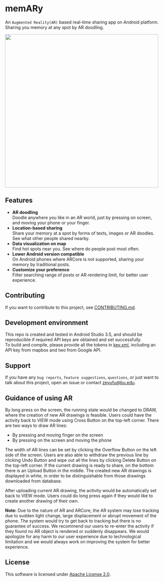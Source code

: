 # memARy
An `Augmented Reality(AR)` based real-time sharing app on Android platform. Sharing you memory at any spot by 
AR doodling.


<img src="https://github.com/KillerWhale591/memARy/blob/master/memARy.gif" height="500"/>

## Features
* **AR doodling**   
Doodle anywhere you like in an AR world, just by pressing on screen, and moving your phone or your finger.
* **Location-based sharing**   
Share your memory at a spot by forms of texts, images or AR doodles. See what other people shared nearby.
* **Data visualization on map**   
Find hot spots near you. See where do people post most often.
* **Lower Android version compatible**   
On Android phones where ARCore is not supported, sharing your memory by traditional posts.
* **Customize your preference**   
Filter searching range of posts or AR rendering limit, for better user experience.

## Contributing
If you want to contribute to this project, see [CONTRIBUTING.md](https://github.com/KillerWhale591/memARy/blob/master/CONTRIBUTING.md).

## Development environment
This repo is created and tested in Android Studio 3.5, and should be reproducible if required API keys are obtained and set successfully.   
To build and compile, please provide all the tokens in [key.xml](https://github.com/KillerWhale591/memARy/blob/master/app/src/main/res/values/key.xml), including an API key from mapbox and two from Google API.

## Support
If you have any `bug reports`, `feature suggestions`, `questions`, or just want to talk about this project, open an issue or contact [zeyufu@bu.edu](zeyufu@bu.edu).

## Guidance of using AR
By long press on the screen, the running state would be changed to DRAW, where the creation of new AR drawings is feasible. Users could have the activity back to VIEW mode using Cross Button on the top-left corner. There are two ways to draw AR lines:

   * By pressing and moving finger on the screen
   * By pressing on the screen and moving the phone

The width of AR lines can be set by clicking the Overflow Button on the left side of the screen.  Users are also able to withdraw the previous line by clicking Undo Button and wipe out all the lines by clicking Delete Button on the top-left corner. If the current drawing is ready to share, on the bottom there is an Upload Button in the middle. The created new AR drawings is displayed in white, in order to be distinguishable from those drawings downloaded from database.

After uploading current AR drawing, the activity would be automatically set back to VIEW mode. Users could do long press again if they would like to create another drawing of their own.

**Note:** Due to the nature of AR and ARCore, the AR system may lose tracking due to sudden light change, large displacement or abrupt movement of the phone. The system would try to get back to tracking but there is no guarantee of success. We recommend our users to re-enter the activity if
 they found no AR object is rendered or suddenly disappears. We would apologize for any harm to our user experience due to technological limitation and we would always work on improving the system for better experience.

## License
This software is licensed under [Apache License 2.0](https://github.com/KillerWhale591/memARy/blob/master/LICENSE).
